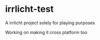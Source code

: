 irrlicht-test
=============

A irrlicht project solely for playing purposes

Working on making it cross platform too
